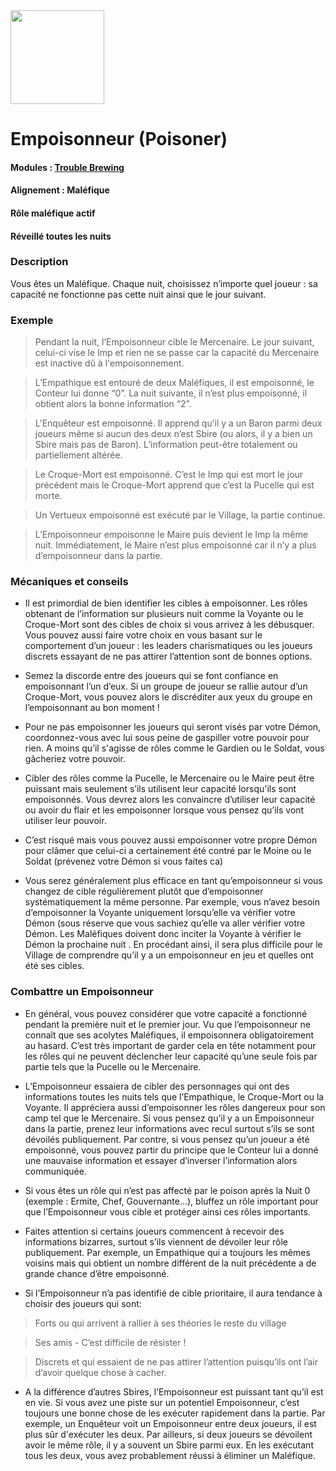 <img src="https://github.com/brain-academy/wiki/blob/master/public/img/blood-on-the-clocktower/roles/poisoner.png?raw=true" height="150"> 

# Empoisonneur (Poisoner)

#### Modules : [Trouble Brewing](https://brain-academy.github.io/wiki/blood-on-the-clocktower/modules/trouble-brewing)
#### Alignement : Maléfique
#### Rôle maléfique actif
#### Réveillé toutes les nuits

### Description
Vous êtes un Maléfique. Chaque nuit, choisissez n’importe quel joueur : sa capacité ne fonctionne pas cette nuit ainsi que le jour suivant.

### Exemple
> Pendant la nuit, l’Empoisonneur cible le Mercenaire. Le jour suivant, celui-ci vise le Imp et rien ne se passe car la capacité du Mercenaire est inactive dû à l'empoisonnement.

> L’Empathique est entouré de deux Maléfiques, il est empoisonné,  le Conteur lui donne “0”. La nuit suivante, il n’est plus empoisonné, il obtient alors la bonne information “2”.

> L'Enquêteur est empoisonné. Il apprend qu’il y a un Baron parmi deux joueurs même si aucun des deux n’est Sbire (ou alors, il y a bien un Sbire mais pas de Baron). L’information peut-être totalement ou partiellement altérée. 

> Le Croque-Mort est empoisonné. C’est le Imp qui est mort le jour précédent mais le Croque-Mort apprend que c’est la Pucelle qui est morte. 

> Un Vertueux empoisonné est exécuté par le Village, la partie continue.

> L’Empoisonneur empoisonne le Maire puis devient le Imp la même nuit. Immédiatement, le Maire n’est plus empoisonné car il n’y a plus d’empoisonneur dans la partie.

### Mécaniques et conseils
- Il est primordial de bien identifier les cibles à empoisonner. Les rôles obtenant de l’information sur plusieurs nuit comme la Voyante ou le Croque-Mort sont des cibles de choix si vous arrivez à les débusquer. Vous pouvez aussi faire votre choix en vous basant sur le comportement d’un joueur : les leaders charismatiques ou les joueurs discrets essayant de ne pas attirer l’attention sont de bonnes options.

- Semez la discorde entre des joueurs qui se font confiance en empoisonnant l’un d’eux. Si un groupe de joueur se rallie autour d’un Croque-Mort, vous pouvez alors le discréditer aux yeux du groupe en l’empoisonnant au bon moment !

- Pour ne pas empoisonner les joueurs qui seront visés par votre Démon, coordonnez-vous avec lui sous peine de gaspiller votre pouvoir pour rien. A moins qu’il s'agisse de rôles comme le Gardien ou le Soldat, vous gâcheriez votre pouvoir.

- Cibler des rôles comme la Pucelle, le Mercenaire ou le Maire peut être puissant mais seulement s’ils utilisent leur capacité lorsqu'ils sont empoisonnés. Vous devrez alors les convaincre d’utiliser leur capacité ou avoir du flair et les empoisonner lorsque vous pensez qu’ils vont utiliser leur pouvoir.

- C’est risqué mais vous pouvez aussi empoisonner votre propre Démon pour clâmer que celui-ci a certainement été contré par le Moine ou le Soldat (prévenez votre Démon si vous faites ca)

- Vous serez généralement plus efficace en tant qu’empoisonneur si vous changez de cible régulièrement plutôt que d’empoisonner systématiquement la même personne. Par exemple, vous n’avez besoin d’empoisonner la Voyante uniquement lorsqu’elle va vérifier votre Démon (sous réserve que vous sachiez qu’elle va aller vérifier votre Démon. Les Maléfiques doivent donc inciter la Voyante à vérifier le Démon la prochaine nuit . En procédant ainsi, il sera plus difficile pour le Village de comprendre qu’il y a un empoisonneur en jeu et quelles ont été ses cibles.


### Combattre un Empoisonneur
- En général, vous pouvez considérer que votre capacité a fonctionné pendant la première nuit et le premier jour. Vu que l’empoisonneur ne connaît que ses acolytes Maléfiques, il empoisonnera obligatoirement au hasard. C’est très important de garder cela en tête notamment pour les rôles qui ne peuvent déclencher leur capacité qu’une seule fois par partie tels que la Pucelle ou le Mercenaire.

- L’Empoisonneur essaiera de cibler des personnages qui ont des informations toutes les nuits tels que l’Empathique, le Croque-Mort ou la Voyante. Il appréciera aussi d’empoisonner les rôles dangereux pour son camp tel que le Mercenaire. Si vous pensez qu’il y a un Empoisonneur dans la partie, prenez leur informations avec recul surtout s’ils se sont dévoilés publiquement. Par contre, si vous pensez qu’un joueur a été empoisonné, vous pouvez partir du principe que le Conteur lui a donné une mauvaise information et essayer d’inverser l’information alors communiquée.

- Si vous êtes un rôle qui n’est pas affecté par le poison après la Nuit 0 (exemple : Ermite, Chef, Gouvernante...), bluffez un rôle important pour que l’Empoisonneur vous cible et protéger ainsi ces rôles importants.

- Faites attention si certains joueurs commencent à recevoir des informations bizarres, surtout s’ils viennent de dévoiler leur rôle publiquement. Par exemple, un Empathique qui a toujours les mêmes voisins mais qui obtient un nombre différent de la nuit précédente a de grande chance d’être empoisonné.

- Si l’Empoisonneur n’a pas identifié de cible prioritaire, il aura tendance à choisir des joueurs qui sont:

> Forts ou qui arrivent à rallier à ses théories le reste du village

> Ses amis - C’est difficile de résister !

> Discrets et qui essaient de ne pas attirer l’attention puisqu’ils ont l’air d’avoir quelque chose à cacher.

- A la différence d’autres Sbires, l’Empoisonneur est puissant tant qu’il est en vie. Si vous avez une piste sur un potentiel Empoisonneur, c’est toujours une bonne chose de les exécuter rapidement dans la partie. Par exemple, un Enquêteur voit un Empoisonneur entre deux joueurs, il est plus sûr d'exécuter les deux. Par ailleurs, si deux joueurs se dévoilent avoir le même rôle, il y a souvent un Sbire parmi eux. En les exécutant tous les deux, vous avez probablement réussi à éliminer un Maléfique.
